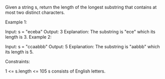 Given a string s, return the length of the longest substring that contains at most two distinct characters.

 

Example 1:

Input: s = "eceba"
Output: 3
Explanation: The substring is "ece" which its length is 3.
Example 2:

Input: s = "ccaabbb"
Output: 5
Explanation: The substring is "aabbb" which its length is 5.
 

Constraints:

1 <= s.length <= 105
s consists of English letters.
